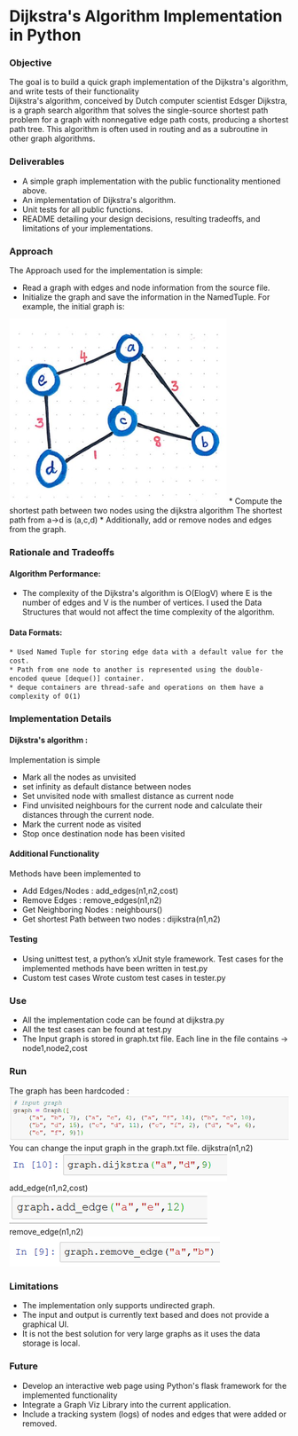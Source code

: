 # Dijkstra's Algorithm Implementation in Python
### Objective
The goal is to build a quick graph implementation of the Dijkstra's algorithm, and write tests of their functionality<br>
Dijkstra's algorithm, conceived by Dutch computer scientist Edsger Dijkstra, is a graph search algorithm that solves the single-source shortest path problem for a graph with nonnegative edge path costs, producing a shortest path tree. This algorithm is often used in routing and as a subroutine in other graph algorithms.
### Deliverables
* A simple graph implementation with the public functionality mentioned above.
* An implementation of Dijkstra's algorithm.
* Unit tests for all public functions.
* README detailing your design decisions, resulting tradeoffs, and limitations of your implementations.
### Approach
The Approach used for the implementation is simple:
* Read a graph with edges and node information from the source file.
* Initialize the graph and save the information in the NamedTuple.
For example, the initial graph is:
<img src = "screenshots/init.PNG">
* Compute the shortest path between two nodes using the dijkstra algorithm
The shortest path from a->d is (a,c,d)
* Additionally, add or remove nodes and edges from the graph.


### Rationale and Tradeoffs
#### Algorithm Performance:
* The complexity of the Dijkstra's algorithm is O(ElogV) where E is the number of edges and V is the number of vertices. I used the Data Structures that would not affect the time complexity of the algorithm.
#### Data Formats:
    * Used Named Tuple for storing edge data with a default value for the cost.
    * Path from one node to another is represented using the double-encoded queue [deque()] container.
    * deque containers are thread-safe and operations on them have a complexity of O(1)
### Implementation Details
#### Dijkstra's algorithm : 
Implementation is simple
* Mark all the nodes as unvisited
* set infinity as default distance between nodes
* Set unvisited node with smallest distance as current node
* Find unvisited neighbours for the current node and calculate their distances through the current node.
* Mark the current node as visited
* Stop once destination node has been visited
#### Additional Functionality
Methods have been implemented to 
* Add Edges/Nodes : add_edges(n1,n2,cost)
* Remove Edges : remove_edges(n1,n2)
* Get Neighboring Nodes : neighbours()
* Get shortest Path between two nodes : dijikstra(n1,n2)
#### Testing
* Using unittest test, a python’s xUnit style framework.
    Test cases for the implemented methods have been written in test.py
* Custom test cases
     Wrote custom test cases in tester.py
### Use
* All the implementation code can be found at dijkstra.py
* All the test cases can be found at test.py
* The Input graph is stored in graph.txt file. Each line in the file contains -> node1,node2,cost 
### Run
The graph has been hardcoded :
<img src="screenshots/GRAPH.PNG"><br>
You can change the input graph in the graph.txt file.
dijkstra(n1,n2)<br>
<img src="screenshots/DIJ.PNG"><br>
add_edge(n1,n2,cost)<br>
<img src="screenshots/ADD.PNG"><br>
remove_edge(n1,n2)<br>
<img src="screenshots/REMOVE.PNG">
### Limitations
* The implementation only supports undirected graph.
* The input and output is currently text based and does not provide a graphical UI.
* It is not the best solution for very large graphs as it uses the data storage is local.
### Future
* Develop an interactive web page using Python's flask framework for the implemented functionality
* Integrate a Graph Viz Library into the current application.
* Include a tracking system (logs) of nodes and edges that were added or removed.


